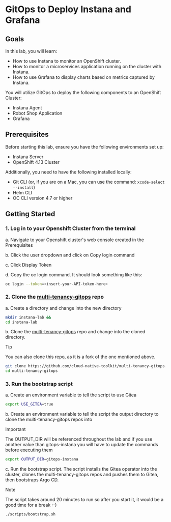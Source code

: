 # GitOps to Deploy Instana and Grafana

## Goals

In this lab, you will learn:

- How to use Instana to monitor an OpenShift cluster.
- How to monitor a microservices application running on the cluster with Instana.
- How to use Grafana to display charts based on metrics captured by Instana.

You will utilize GitOps to deploy the following components to an OpenShift Cluster:

- Instana Agent
- Robot Shop Application
- Grafana

## Prerequisites

Before starting this lab, ensure you have the following environments set up:

- Instana Server
- OpenShift 4.13 Cluster

Additionally, you need to have the following installed locally:

- Git CLI (or, if you are on a Mac, you can use the command: `xcode-select --install`)
- Helm CLI
- OC CLI version 4.7 or higher

## Getting Started
### 1. Log in to your Openshift Cluster from the terminal
a. Navigate to your Openshift cluster's web console created in the Prerequisites

b. Click the user dropdown and click on Copy login command

c. Click Display Token

d. Copy the oc login command. It should look something like this:

```bash
oc login --token=<insert-your-API-token-here>
```

### 2. Clone the [multi-tenancy-gitops](https://github.com/cloud-native-toolkit/multi-tenancy-gitops) repo

a. Create a directory and change into the new directory

```bash
mkdir instana-lab &&
cd instana-lab
```

b. Clone the [multi-tenancy-gitops](https://github.com/cloud-native-toolkit/multi-tenancy-gitops) repo and change into the cloned directory.

> [!TIP]
> You can also clone this repo, as it is a fork of the one mentioned above.

```bash
git clone https://github.com/cloud-native-toolkit/multi-tenancy-gitops.git &&
cd multi-tenancy-gitops
```

### 3. Run the bootstrap script

a. Create an environment variable to tell the script to use Gitea

```bash
export USE_GITEA=true
```

b. Create an environment variable to tell the script the output directory to clone the multi-tenancy-gitops repos into

> [!IMPORTANT]
> The OUTPUT_DIR will be referenced throughout the lab and if you use another value than gitops-instana you will have to update the commands before executing them

```bash
export OUTPUT_DIR=gitops-instana
```

c. Run the bootstrap script. The script installs the Gitea operator into the cluster, clones the multi-tenancy-gitops repos and pushes them to Gitea, then bootstraps Argo CD.

> [!NOTE]
> The script takes around 20 minutes to run so after you start it, it would be a good time for a break :-)

```bash
./scripts/bootstrap.sh
```